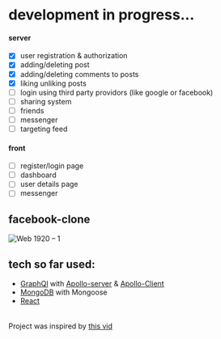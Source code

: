 # development in progress...
#### server
  - [x] user registration & authorization
  - [x] adding/deleting post
  - [x] adding/deleting comments to posts
  - [x] liking unliking posts
  - [ ] login using third party providors (like google or facebook)
  - [ ] sharing system
  - [ ] friends
  - [ ] messenger
  - [ ] targeting feed
#### front
- [ ] register/login page
- [ ] dashboard
- [ ] user details page
- [ ] messenger

## facebook-clone
![Web 1920 – 1](https://user-images.githubusercontent.com/46058997/98292438-ff1f2800-1fac-11eb-9228-25f58f434b87.png)

## tech so far used:
* [GraphQl](https://graphql.org/) with [Apollo-server](https://www.apollographql.com/docs/apollo-server/) & [Apollo-Client](https://www.apollographql.com/docs/react/)
* [MongoDB](https://www.mongodb.com/) with Mongoose
* [React](https://en.reactjs.org/)

######
Project was inspired by [this vid](https://www.youtube.com/watch?v=n1mdAPFq2Os&list=PLQ6_tJw-XJx3k25CWH3BKeWj48n7ExZFM&index=1&t=5759s)
